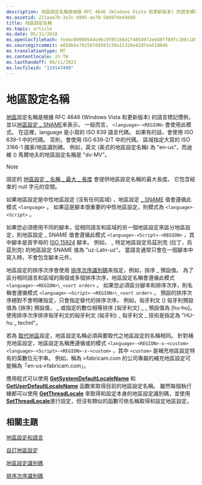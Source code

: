 ```yaml
---
description: 地區設定名稱是根據 RFC 4646 (Windows Vista 和更新版本) 的語言標記慣例，並以地區設定 SNAME 來表示 \_ 。
ms.assetid: 221aae7b-3a7c-4995-ae78-50d97de436d8
title: 地區設定名稱
ms.topic: article
ms.date: 05/31/2018
ms.openlocfilehash: fed4c09900544e96c0f05166d1f4054972e9d8ff89fc108c185695a7506859bc
ms.sourcegitcommit: e858bbe701567d4583c50a11326e42d7ea51804b
ms.translationtype: MT
ms.contentlocale: zh-TW
ms.lasthandoff: 08/11/2021
ms.locfileid: "119147400"
---
```

# <a name="locale-names"></a>地區設定名稱

[地區](locales-and-languages.md)設定名稱是根據 RFC 4646 (Windows Vista 和更新版本) 的語言標記慣例，並以[地區設定 \_ SNAME](locale-sname.md)來表示。 一般而言， `<language>-<REGION>` 會使用此模式。 在這裡，language 是小寫的 ISO 639 語言代碼。 如果有的話，會使用 ISO 639-1 中的代碼。 否則，會使用 ISO 639-2/T 中的代碼。 區域指定大寫的 ISO 3166-1 國家/地區識別碼。 例如，英文 (美式的地區設定名稱) 為 "en-us"，而迪維 () 馬爾地夫的地區設定名稱是 "dv-MV"。

> [!Note]  
> 固定的 [地區設定 \_ 名稱 \_ 最大 \_ 長度](locale-name-constants.md) 會提供地區設定名稱的最大長度。 它包含結束的 null 字元的空間。

 

如果地區設定是中性地區設定 (沒有任何區域) ，地區設定 [ \_ SNAME](locale-sname.md) 值會遵循此模式 `<language>` 。 如果這是腳本很重要的中性地區設定，則模式為 `<language>-<Script>` 。

如果您必須使用不同的腳本，從相同語言和區域的另一個地區設定來區分地區設定，則地區設定 \_ SNAME 值會遵循此模式 `<language>-<Script>-<REGION>` ，其中腳本是首字母的 [ISO 15924](https://www.unicode.org/iso15924/iso15924-codes.html) 腳本。 例如， \_ 特定地區設定烏茲別克 (拉丁，烏茲別克) 的地區設定 SNAME 值為 "uz-Latn-uz"。 當語言通常只會在一個腳本中寫入時，不會包含腳本元件。

地區設定的排序次序會使用 [排序次序識別碼](sort-order-identifiers.md)來指定，例如，排序 \_ 預設值。 為了區分相同語言和區域的兩個或多個排序次序，地區設定名稱會遵循此模式 `<language>-<REGION>\_<sort order>` 。 如果您必須區分腳本和排序次序，則名稱會遵循模式 `<language>-<Script>-<REGION>\_<sort order>` 。 預設的排序次序絕對不會明確指定，只會指定替代的排序次序。 例如，匈牙利文 () 匈牙利預設值為 [排序] 預設值， \_ 或指定的數位相等排序 [匈牙利文] \_ \_ 預設值為 [hu-hu]。 使用排序次序排序匈牙利文的匈牙利文 (匈牙利) \_ 匈牙利文 \_ 技術是指定為 "HU-hu \_ technl"。

若為 [取代地區](custom-locales.md)設定，地區設定名稱必須與要取代之地區設定的名稱相同。 針對補充地區設定，地區設定名稱應遵循或的模式 `<language>-<REGION>-x-<custom>` `<language>-<Script>-<REGION>-x-<custom>` ，其中 `<custom>` 是補充地區設定特有的英數位元字串。 例如，稱為 >fabricam.com 的公司專屬的補充地區設定可能稱為「en-us->fabricam.com」。

應用程式可以使用 [**GetSystemDefaultLocaleName**](/windows/desktop/api/Winnls/nf-winnls-getsystemdefaultlocalename) 和 [**GetUserDefaultLocaleName**](/windows/desktop/api/Winnls/nf-winnls-getuserdefaultlocalename) 函數來取得目前的地區設定名稱。 雖然每個執行緒都可以使用 [**GetThreadLocale**](/windows/desktop/api/Winnls/nf-winnls-getthreadlocale) 來取得和設定本身的地區設定識別碼，並使用 [**SetThreadLocale**](/windows/desktop/api/Winnls/nf-winnls-setthreadlocale)進行設定，但沒有類似的函數可依名稱取得和設定地區設定。

## <a name="related-topics"></a>相關主題

<dl> <dt>

[地區設定和語言](locales-and-languages.md)
</dt> <dt>

[自訂地區設定](custom-locales.md)
</dt> <dt>

[地區設定識別碼](locale-identifiers.md)
</dt> <dt>

[排序次序識別碼](sort-order-identifiers.md)
</dt> </dl>

 

 



